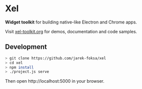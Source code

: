 
# Xel

**Widget toolkit** for building native-like Electron and Chrome apps.

Visit [xel-toolkit.org](https://xel-toolkit.org) for demos, documentation and code samples.

## Development

```bash
> git clone https://github.com/jarek-foksa/xel
> cd xel
> npm install
> ./project.js serve
```

Then open http://localhost:5000 in your browser.